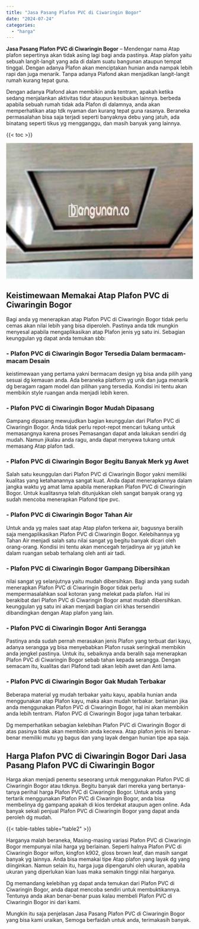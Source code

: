 ```yaml
---
title: "Jasa Pasang Plafon PVC di Ciwaringin Bogor"
date: "2024-07-24"
categories: 
  - "harga"
---
```


**Jasa Pasang Plafon PVC di Ciwaringin Bogor** – Mendengar nama Atap plafon sepertinya akan tidak asing lagi bagi anda pastinya. Atap plafon yaitu sebuah langit-langit yang ada di dalam suatu bangunan ataupun tempat tinggal. Dengan adanya Plafon akan menciptakan hunian anda nampak lebih rapi dan juga menarik. Tanpa adanya Plafond akan menjadikan langit-langit rumah kurang tepat guna.

Dengan adanya Plafond akan membikin anda tentram, apakah ketika sedang menjalankan aktivitas tidur ataupun kesibukan lainnya. berbeda apabila sebuah rumah tidak ada Plafon di dalamnya, anda akan memperhatikan atap tdk nyaman dan kurang tepat guna rasanya. Beraneka permasalahan bisa saja terjadi seperti banyaknya debu yang jatuh, ada binatang seperti tikus yg mengganggu, dan masih banyak yang lainnya.

{{< toc >}}

![Jasa Pasang Plafon PVC di Ciwaringin Bogor](/images/flafond-pvc-murah14.png)

## Keistimewaan Memakai Atap Plafon PVC di Ciwaringin Bogor

Bagi anda yg menerapkan atap Plafon PVC di Ciwaringin Bogor tidak perlu cemas akan nilai lebih yang bisa diperoleh. Pastinya anda tdk mungkin menyesal apabila mengaplikasikan atap Plafon jenis yg satu ini. Sebagian keunggulan yg dapat anda temukan sbb:

### \- Plafon PVC di Ciwaringin Bogor Tersedia Dalam bermacam-macam Desain

keistimewaan yang pertama yakni bermacam design yg bisa anda pilih yang sesuai dg kemauan anda. Ada beraneka platform yg unik dan juga menarik dg beragam ragam model dan pilihan yang tersedia. Kondisi ini tentu akan membikin style ruangan anda menjadi lebih keren.

### \- Plafon PVC di Ciwaringin Bogor Mudah Dipasang

Gampang dipasang mewujudkan bagian keunggulan dari Plafon PVC di Ciwaringin Bogor. Anda tidak perlu repot-repot mencari tukang untuk memasangnya karena proses Pemasangan dapat anda lakukan sendiri dg mudah. Namun jikalau anda ragu, anda dapat menyewa tukang untuk memasang Atap plafon tadi.

### \- Plafon PVC di Ciwaringin Bogor Begitu Banyak Merk yg Awet

Salah satu keunggulan dari Plafon PVC di Ciwaringin Bogor yakni memiliki kualitas yang ketahanannya sangat kuat. Anda dapat menerapkannya dalam jangka waktu yg amat lama apabila menerapkan Plafon PVC di Ciwaringin Bogor. Untuk kualitasnya telah ditunjukkan oleh sangat banyak orang yg sudah mencoba menerapkan Plafond tipe pvc.

### \- Plafon PVC di Ciwaringin Bogor Tahan Air

Untuk anda yg males saat atap Atap plafon terkena air, bagusnya beralih saja mengaplikasikan Plafon PVC di Ciwaringin Bogor. Kelebihannya yg Tahan Air menjadi salah satu nilai sangat yg begitu banyak dicari oleh orang-orang. Kondisi ini tentu akan mencegah terjadinya air yg jatuh ke dalam ruangan sebab terhalang oleh anti air tadi.

### \- Plafon PVC di Ciwaringin Bogor Gampang Dibersihkan

nilai sangat yg selanjutnya yaitu mudah dibersihkan. Bagi anda yang sudah menerapkan Plafon PVC di Ciwaringin Bogor tidak perlu mempermasalahkan soal kotoran yang melekat pada plafon. Hal ini berakibat dari Plafon PVC di Ciwaringin Bogor amat mudah dibersihkan. keunggulan yg satu ini akan menjadi bagian ciri khas tersendiri dibandingkan dengan Atap plafon yang lain.

### \- Plafon PVC di Ciwaringin Bogor Anti Serangga

Pastinya anda sudah pernah merasakan jenis Plafon yang terbuat dari kayu, adanya serangga yg bisa menyebabkan Plafon rusak seringkali membikin anda jengkel pastinya. Untuk itu, sebaiknya anda beralih saja menerapkan Plafon PVC di Ciwaringin Bogor sebab tahan kepada serangga. Dengan semacam itu, kualitas dari Plafond tadi akan lebih awet dan Anti lama.

### \- Plafon PVC di Ciwaringin Bogor Gak Mudah Terbakar

Beberapa material yg mudah terbakar yaitu kayu, apabila hunian anda menggunakan atap Plafon kayu, maka akan mudah terbakar. berlainan jika anda menggunakan Plafon PVC di Ciwaringin Bogor, hal ini akan membikin anda lebih tentram. Plafon PVC di Ciwaringin Bogor juga tahan terbakar.

Dg memperhatikan sebagian kelebihan Plafon PVC di Ciwaringin Bogor di atas pasinya tidak akan membikin anda kecewa. Atap plafon jenis ini benar-benar memiliki mutu yg bagus dan yang layak dengan hunian tipe apa saja.

## Harga Plafon PVC di Ciwaringin Bogor Dari Jasa Pasang Plafon PVC di Ciwaringin Bogor

Harga akan menjadi penentu seseorang untuk menggunakan Plafon PVC di Ciwaringin Bogor atau tdknya. Begitu banyak dari mereka yang bertanya-tanya perihal harga Plafon PVC di Ciwaringin Bogor. Untuk anda yang tertarik menggunakan Plafon PVC di Ciwaringin Bogor, anda bisa membelinya dg gampang apakah di kios terdekat ataupun agen online. Ada banyak sekali penjual Plafon PVC di Ciwaringin Bogor yang dapat anda peroleh dg mudah.

{{< table-tables table="table2" >}}

Harganya malah beraneka, Masing-masing variasi Plafon PVC di Ciwaringin Bogor mempunyai nilai harga yg berlainan. Seperti halnya Plafon PVC di Ciwaringin Bogor wifon, kingfon k902, gloss brown leaf, dan masih sangat banyak yg lainnya. Anda bisa memakai tipe Atap plafon yang layak dg yang diinginkan. Namun selain itu, harga juga dipengaruhi oleh ukuran, apabila ukuran yang diperlukan kian luas maka semakin tinggi nilai harganya.

Dg memandang kelebihan yg dapat anda temukan dari Plafon PVC di Ciwaringin Bogor, anda dapat mencoba sendiri untuk membuktikannya. Tentunya anda akan benar-benar puas kalau membeli Plafon PVC di Ciwaringin Bogor ini dari kami.

Mungkin itu saja penjelasan Jasa Pasang Plafon PVC di Ciwaringin Bogor yang bisa kami uraikan, Semoga berfaidah untuk anda, terimakasih banyak.

